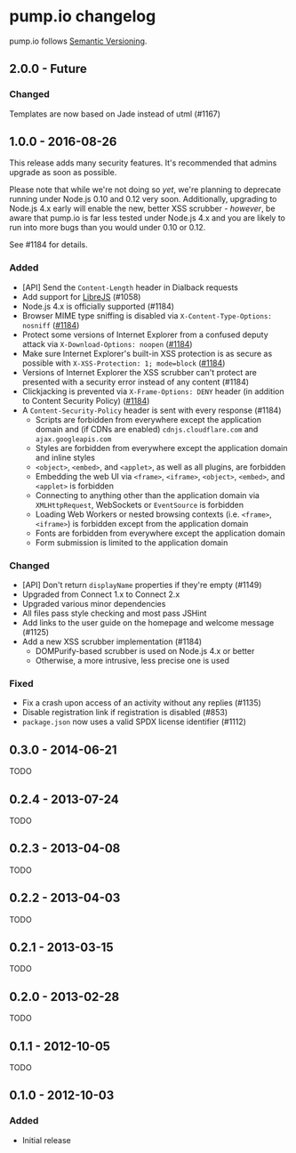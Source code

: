 # pump.io changelog

pump.io follows [Semantic Versioning][semver].

## 2.0.0 - Future

### Changed

Templates are now based on Jade instead of utml (#1167)

## 1.0.0 - 2016-08-26

This release adds many security features. It's recommended that admins upgrade as soon as possible.

Please note that while we're not doing so _yet_, we're planning to deprecate running under Node.js 0.10 and 0.12 very soon. Additionally, upgrading to Node.js 4.x early will enable the new, better XSS scrubber - _however_, be aware that pump.io is far less tested under Node.js 4.x and you are likely to run into more bugs than you would under 0.10 or 0.12.

See #1184 for details.

### Added

* [API] Send the `Content-Length` header in Dialback requests
* Add support for [LibreJS][librejs] (#1058)
* Node.js 4.x is officially supported (#1184)
* Browser MIME type sniffing is disabled via `X-Content-Type-Options: nosniff` ([#1184][security-headers])
* Protect some versions of Internet Explorer from a confused deputy attack via `X-Download-Options: noopen` ([#1184][security-headers])
* Make sure Internet Explorer's built-in XSS protection is as secure as possible with `X-XSS-Protection: 1; mode=block` ([#1184][security-headers])
* Versions of Internet Explorer the XSS scrubber can't protect are presented with a security error instead of any content (#1184)
* Clickjacking is prevented via `X-Frame-Options: DENY` header (in addition to Content Security Policy) ([#1184][security-headers])
* A `Content-Security-Policy` header is sent with every response (#1184)
  * Scripts are forbidden from everywhere except the application domain and (if CDNs are enabled) `cdnjs.cloudflare.com` and `ajax.googleapis.com`
  * Styles are forbidden from everywhere except the application domain and inline styles
  * `<object>`, `<embed>`, and `<applet>`, as well as all plugins, are forbidden
  * Embedding the web UI via `<frame>`, `<iframe>`, `<object>`, `<embed>`, and `<applet>` is forbidden
  * Connecting to anything other than the application domain via `XMLHttpRequest`, WebSockets or `EventSource` is forbidden
  * Loading Web Workers or nested browsing contexts (i.e. `<frame>`, `<iframe>`) is forbidden except from the application domain
  * Fonts are forbidden from everywhere except the application domain
  * Form submission is limited to the application domain

### Changed

* [API] Don't return `displayName` properties if they're empty (#1149)
* Upgraded from Connect 1.x to Connect 2.x
* Upgraded various minor dependencies
* All files pass style checking and most pass JSHint
* Add links to the user guide on the homepage and welcome message (#1125)
* Add a new XSS scrubber implementation (#1184)
  * DOMPurify-based scrubber is used on Node.js 4.x or better
  * Otherwise, a more intrusive, less precise one is used

### Fixed

* Fix a crash upon access of an activity without any replies (#1135)
* Disable registration link if registration is disabled (#853)
* `package.json` now uses a valid SPDX license identifier (#1112)

## 0.3.0 - 2014-06-21

TODO

## 0.2.4 - 2013-07-24

TODO

## 0.2.3 - 2013-04-08

TODO

## 0.2.2 - 2013-04-03

TODO

## 0.2.1 - 2013-03-15

TODO

## 0.2.0 - 2013-02-28

TODO

## 0.1.1 - 2012-10-05

TODO

## 0.1.0 - 2012-10-03

### Added

* Initial release

 [semver]: http://semver.org/
 [librejs]: https://www.gnu.org/software/librejs/
 [security-headers]: https://github.com/e14n/pump.io/issues/1184#issuecomment-242264403
